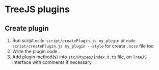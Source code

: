 # TreeJS plugins

## Create plugin

 1. Run script `node script/createPlugin.js my_plugin` or `node script/createPlugin.js my_plugin --style` for create `.scss` file too
 2. Write the plugin code..
 3. Add plugin method(s) into `stc/@types/index.d.ts` file, on `TreeJS` interface with comments if necessary
